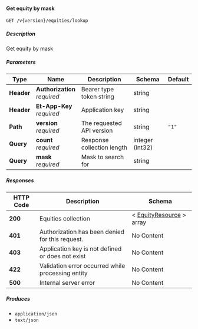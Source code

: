 
<a name="securities_getequitiesbymask"></a>
#### Get equity by mask
```
GET /v{version}/equities/lookup
```


##### Description
Get equity by mask


##### Parameters

|Type|Name|Description|Schema|Default|
|---|---|---|---|---|
|**Header**|**Authorization**  <br>*required*|Bearer type token string|string||
|**Header**|**Et-App-Key**  <br>*required*|Application key|string||
|**Path**|**version**  <br>*required*|The requested API version|string|`"1"`|
|**Query**|**count**  <br>*required*|Response collection length|integer (int32)||
|**Query**|**mask**  <br>*required*|Mask to search for|string||


##### Responses

|HTTP Code|Description|Schema|
|---|---|---|
|**200**|Equities collection|< [EquityResource](#equityresource) > array|
|**401**|Authorization has been denied for this request.|No Content|
|**403**|Application key is not defined or does not exist|No Content|
|**422**|Validation error occurred while processing entity|No Content|
|**500**|Internal server error|No Content|


##### Produces

* `application/json`
* `text/json`




